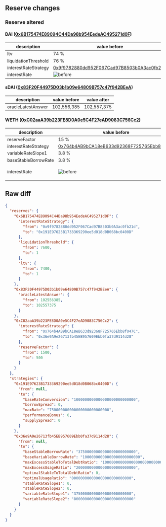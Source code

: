 ## Reserve changes

### Reserve altered

#### DAI ([0x6B175474E89094C44Da98b954EedeAC495271d0F](https://etherscan.io/address/0x6B175474E89094C44Da98b954EedeAC495271d0F))

| description | value before | value after |
| --- | --- | --- |
| ltv | 74 % | 0.01 % |
| liquidationThreshold | 76 % | 0.01 % |
| interestRateStrategy | [0x9f9782880dd952F067Cad97B8503b0A3ac0fb21d](https://etherscan.io/address/0x9f9782880dd952F067Cad97B8503b0A3ac0fb21d) | [0x191E97623B1733369290ee5d018d0B068bc0400D](https://etherscan.io/address/0x191E97623B1733369290ee5d018d0B068bc0400D) |
| interestRate | ![before](/.assets/bc11e5b92e27947ebc500895e90540b95b2b66a2.svg) | ![after](/.assets/bc11e5b92e27947ebc500895e90540b95b2b66a2.svg) |

#### sDAI ([0x83F20F44975D03b1b09e64809B757c47f942BEeA](https://etherscan.io/address/0x83F20F44975D03b1b09e64809B757c47f942BEeA))

| description | value before | value after |
| --- | --- | --- |
| oracleLatestAnswer | 102,556,385 | 102,557,375 |


#### WETH ([0xC02aaA39b223FE8D0A0e5C4F27eAD9083C756Cc2](https://etherscan.io/address/0xC02aaA39b223FE8D0A0e5C4F27eAD9083C756Cc2))

| description | value before | value after |
| --- | --- | --- |
| reserveFactor | 15 % | 5 % |
| interestRateStrategy | [0x764b4AB9bCA18eB633d92368F725765Ebb8f047C](https://etherscan.io/address/0x764b4AB9bCA18eB633d92368F725765Ebb8f047C) | [0x36e9A9e26713fb45EB957609Ebb0fa37d9114d28](https://etherscan.io/address/0x36e9A9e26713fb45EB957609Ebb0fa37d9114d28) |
| variableRateSlope1 | 3.8 % | 3.75 % |
| baseStableBorrowRate | 3.8 % | 3.75 % |
| interestRate | ![before](/.assets/6747e3b5adc7a63d169daf26756fbbc8cc8e1802.svg) | ![after](/.assets/65e99464e7ea3ca69adb0e48bbdf5f112e01b9a1.svg) |

## Raw diff

```json
{
  "reserves": {
    "0x6B175474E89094C44Da98b954EedeAC495271d0F": {
      "interestRateStrategy": {
        "from": "0x9f9782880dd952F067Cad97B8503b0A3ac0fb21d",
        "to": "0x191E97623B1733369290ee5d018d0B068bc0400D"
      },
      "liquidationThreshold": {
        "from": 7600,
        "to": 1
      },
      "ltv": {
        "from": 7400,
        "to": 1
      }
    },
    "0x83F20F44975D03b1b09e64809B757c47f942BEeA": {
      "oracleLatestAnswer": {
        "from": 102556385,
        "to": 102557375
      }
    },
    "0xC02aaA39b223FE8D0A0e5C4F27eAD9083C756Cc2": {
      "interestRateStrategy": {
        "from": "0x764b4AB9bCA18eB633d92368F725765Ebb8f047C",
        "to": "0x36e9A9e26713fb45EB957609Ebb0fa37d9114d28"
      },
      "reserveFactor": {
        "from": 1500,
        "to": 500
      }
    }
  },
  "strategies": {
    "0x191E97623B1733369290ee5d018d0B068bc0400D": {
      "from": null,
      "to": {
        "baseRateConversion": "1000000000000000000000000000",
        "borrowSpread": 0,
        "maxRate": "750000000000000000000000000",
        "performanceBonus": 0,
        "supplySpread": 0
      }
    },
    "0x36e9A9e26713fb45EB957609Ebb0fa37d9114d28": {
      "from": null,
      "to": {
        "baseStableBorrowRate": "37500000000000000000000000",
        "baseVariableBorrowRate": "10000000000000000000000000",
        "maxExcessStableToTotalDebtRatio": "1000000000000000000000000000",
        "maxExcessUsageRatio": "200000000000000000000000000",
        "optimalStableToTotalDebtRatio": 0,
        "optimalUsageRatio": "800000000000000000000000000",
        "stableRateSlope1": 0,
        "stableRateSlope2": 0,
        "variableRateSlope1": "37500000000000000000000000",
        "variableRateSlope2": "800000000000000000000000000"
      }
    }
  }
}
```
